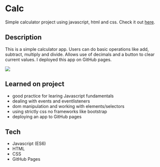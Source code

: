 # Calc

Simple calculator project using javascript, html and css.
Check it out [here](https://zakmcrae.github.io/calc/).

## Description
This is a simple calculator app. 
Users can do basic operations like add, subtract, multiply and divide. Allows use of decimals and a button to clear current values.
I deployed this app on GitHub pages.

[![](https://i.imgur.com/PYU6wCu.png)](https://zakmcrae.github.io/calc/)

## Learned on project
- good practice for learing Javascript fundamentals
- dealing with events and eventlisteners
- dom manipulation and working with elements/selectors
- using strictly css no frameworks like bootstrap
- deploying an app to GitHub pages

## Tech
- Javascript (ES6)
- HTML
- CSS
- GitHub Pages

